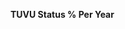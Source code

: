 
<span><span><p dir="auto"><strong>TUVU Status % Per Year</strong></p></span></span><canvas height="0" width="0" style="display: block; box-sizing: border-box; height: 0px; width: 0px;"></canvas>

